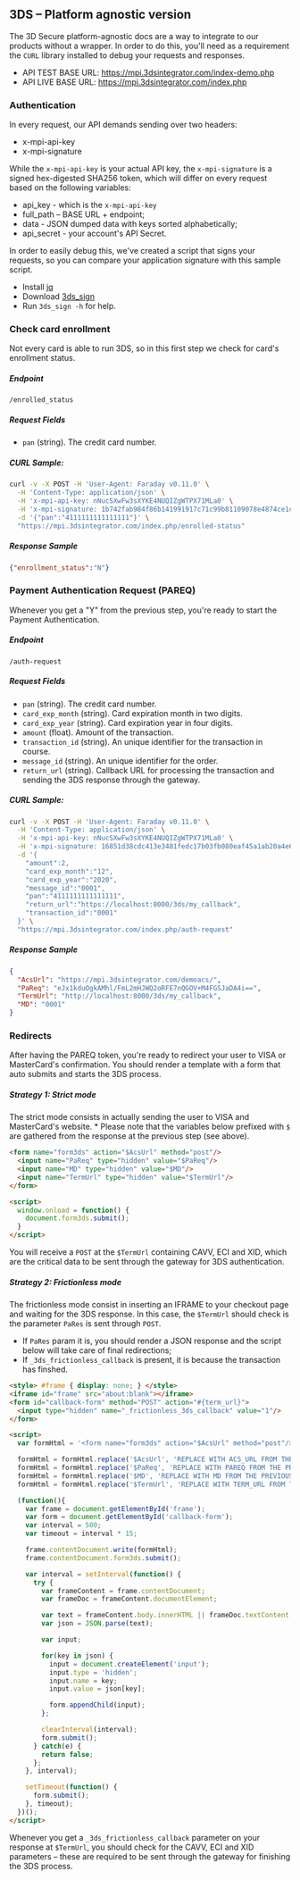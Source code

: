 ## 3DS – Platform agnostic version

The 3D Secure platform-agnostic docs are a way to integrate to our products without a wrapper.
In order to do this, you'll need as a requirement the `CURL` library installed to debug your requests and responses.

- API TEST BASE URL: https://mpi.3dsintegrator.com/index-demo.php
- API LIVE BASE URL: https://mpi.3dsintegrator.com/index.php

### Authentication

In every request, our API demands sending over two headers:
- x-mpi-api-key
- x-mpi-signature

While the `x-mpi-api-key` is your actual API key, the `x-mpi-signature` is a signed hex-digested SHA256 token, which will differ on every request based on the following variables:
- api_key - which is the `x-mpi-api-key`
- full_path – BASE URL + endpoint;
- data - JSON dumped data with keys sorted alphabetically;
- api_secret - your account's API Secret.

In order to easily debug this, we've created a script that signs your requests, so you can compare your application signature with this sample script.
- Install [jq](https://stedolan.github.io/jq/)
- Download [3ds_sign](./3ds_sign)
- Run `3ds_sign -h` for help.


### Check card enrollment

Not every card is able to run 3DS, so in this first step we check for card's enrollment status.

##### Endpoint
`/enrolled_status`

##### Request Fields
- `pan` (string). The credit card number.

##### CURL Sample:
```bash
curl -v -X POST -H 'User-Agent: Faraday v0.11.0' \
  -H 'Content-Type: application/json' \
  -H 'x-mpi-api-key: nNucSXwFw3sXYKE4NUQIZgWTPX71MLa0' \
  -H 'x-mpi-signature: 1b742fab984f86b141991917c71c99b81109078e4874ce1c9fb925a038af0386' \
  -d '{"pan":"4111111111111111"}' \
  "https://mpi.3dsintegrator.com/index.php/enrolled-status"
```

##### Response Sample
```json
{"enrollment_status":"N"}
```

### Payment Authentication Request (PAREQ)

Whenever you get a "Y" from the previous step, you're ready to start the Payment Authentication.

##### Endpoint
`/auth-request`

##### Request Fields
- `pan` (string). The credit card number.
- `card_exp_month` (string). Card expiration month in two digits.
- `card_exp_year` (string). Card expiration year in four digits.
- `amount` (float). Amount of the transaction.
- `transaction_id` (string). An unique identifier for the transaction in course.
- `message_id` (string). An unique identifier for the order.
- `return_url` (string). Callback URL for processing the transaction and sending the 3DS response through the gateway.

##### CURL Sample:
```bash
curl -v -X POST -H 'User-Agent: Faraday v0.11.0' \
  -H 'Content-Type: application/json' \
  -H 'x-mpi-api-key: nNucSXwFw3sXYKE4NUQIZgWTPX71MLa0' \
  -H 'x-mpi-signature: 16851d38cdc413e3481fedc17b03fb080eaf45a1ab20a4e6b9c7c2bb93a72799' \
  -d '{
    "amount":2,
    "card_exp_month":"12",
    "card_exp_year":"2020",
    "message_id":"0001",
    "pan":"4111111111111111",
    "return_url":"https://localhost:8000/3ds/my_callback",
    "transaction_id":"0001"
  }' \
  "https://mpi.3dsintegrator.com/index.php/auth-request"
```

##### Response Sample
```json
{
  "AcsUrl": "https://mpi.3dsintegrator.com/demoacs/",
  "PaReq": "eJx1kduOgkAMhl/FmL2mHJWQ2oRFE7nQGOV+M4FGSJaDA4i==",
  "TermUrl": "http://localhost:8000/3ds/my_callback",
  "MD": "0001"
}
```

### Redirects

After having the PAREQ token, you're ready to redirect your user to VISA or MasterCard's confirmation.
You should render a template with a form that auto submits and starts the 3DS process.

##### Strategy 1: Strict mode

The strict mode consists in actually sending the user to VISA and MasterCard's website.
\* Please note that the variables below prefixed with `$` are gathered from the response at the previous step (see above).

```html
<form name="form3ds" action="$AcsUrl" method="post"/>
  <input name="PaReq" type="hidden" value="$PaReq"/>
  <input name="MD" type="hidden" value="$MD"/>
  <input name="TermUrl" type="hidden" value="$TermUrl"/>
</form>

<script>
  window.onload = function() {
    document.form3ds.submit();
  }
</script>
```

You will receive a `POST` at the `$TermUrl` containing CAVV, ECI and XID, which are the critical data to be sent through the gateway for 3DS authentication.

##### Strategy 2: Frictionless mode

The frictionless mode consist in inserting an IFRAME to your checkout page and waiting for the 3DS response.
In this case, the `$TermUrl` should check is the parameter `PaRes` is sent through `POST`. 
- If `PaRes` param it is, you should render a JSON response and the script below will take care of final redirections;
- If `_3ds_frictionless_callback` is present, it is because the transaction has finshed.

```html
<style> #frame { display: none; } </style>
<iframe id="frame" src="about:blank"></iframe>
<form id="callback-form" method="POST" action="#{term_url}">
  <input type="hidden" name="_frictionless_3ds_callback" value="1"/>
</form>

<script>
  var formHtml = '<form name="form3ds" action="$AcsUrl" method="post"/><input name="PaReq" type="hidden" value="$PaReq"/><input name="MD" type="hidden" value="$MD"/><input name="TermUrl" type="hidden" value="$TermUrl"/></form>';

  formHtml = formHtml.replace('$AcsUrl', 'REPLACE WITH ACS_URL FROM THE PREVIOUS REQUEST');
  formHtml = formHtml.replace('$PaReq', 'REPLACE WITH PAREQ FROM THE PREVIOUS REQUEST');
  formHtml = formHtml.replace('$MD', 'REPLACE WITH MD FROM THE PREVIOUS REQUEST');
  formHtml = formHtml.replace('$TermUrl', 'REPLACE WITH TERM_URL FROM THE PREVIOUS REQUEST');

  (function(){
    var frame = document.getElementById('frame');
    var form = document.getElementById('callback-form');
    var interval = 500;
    var timeout = interval * 15;

    frame.contentDocument.write(formHtml);
    frame.contentDocument.form3ds.submit();

    var interval = setInterval(function() {
      try {
        var frameContent = frame.contentDocument;
        var frameDoc = frameContent.documentElement;

        var text = frameContent.body.innerHTML || frameDoc.textContent || frameDoc.innerText;
        var json = JSON.parse(text);

        var input;

        for(key in json) {
          input = document.createElement('input');
          input.type = 'hidden';
          input.name = key;
          input.value = json[key];

          form.appendChild(input);
        };

        clearInterval(interval);
        form.submit();
      } catch(e) {
        return false;
      };
    }, interval);

    setTimeout(function() {
      form.submit();
    }, timeout);
  })();
</script>
```

Whenever you get a `_3ds_frictionless_callback` parameter on your response at `$TermUrl`, you should check for the CAVV, ECI and XID parameters – these are required to be sent through the gateway for finishing the 3DS process.
